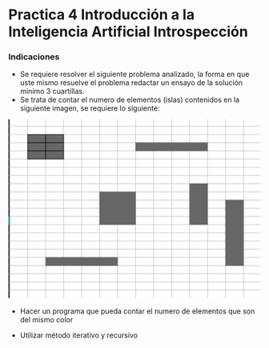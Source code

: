 # Practica 4 Introducción a la Inteligencia Artificial Introspección

### Indicaciones

* Se requiere resolver el siguiente problema analizado, la forma en que uste mismo resuelve el problema redactar un ensayo de la solución mínimo 3 cuartillas. 
* Se trata de contar el numero de elementos (islas) contenidos en la siguiente imagen, se requiere lo siguiente:

![islas](islas.png)


* Hacer un programa que pueda contar el numero de elementos que son del mismo color

* Utilizar método iterativo y recursivo

